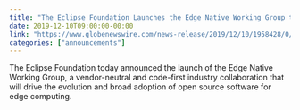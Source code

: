 ```yaml
---
title: "The Eclipse Foundation Launches the Edge Native Working Group to Deliver Production-Grade Code for Open Source Edge Computing"
date: 2019-12-10T09:00:00-00:00
link: "https://www.globenewswire.com/news-release/2019/12/10/1958428/0/en/The-Eclipse-Foundation-Launches-the-Edge-Native-Working-Group-to-Deliver-Production-Grade-Code-for-Open-Source-Edge-Computing.html"
categories: ["announcements"]
---
```


The Eclipse Foundation today announced the launch of the Edge Native Working Group, a vendor-neutral and code-first industry collaboration that will drive the evolution and broad adoption of open source software for edge computing.

<!--more-->

